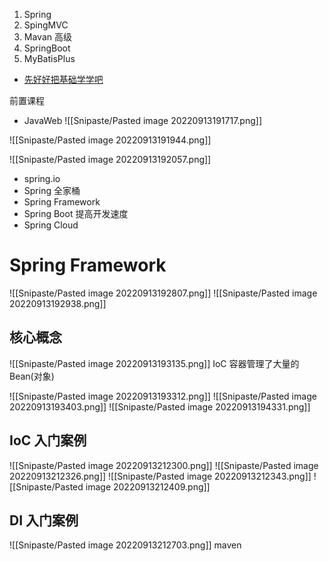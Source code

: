 1. Spring
2. SpingMVC
3. Mavan 高级
4. SpringBoot
5. MyBatisPlus

- [先好好把基础学学吧](https://www.bilibili.com/video/BV1Qf4y1T7Hx/?spm_id_from=333.788.recommend_more_video.0&vd_source=25509bb582bc4a25d86d871d5cdffca3)

前置课程
- JavaWeb
![[Snipaste/Pasted image 20220913191717.png]]

![[Snipaste/Pasted image 20220913191944.png]]

![[Snipaste/Pasted image 20220913192057.png]]

- spring.io
- Spring 全家桶
- Spring Framework
- Spring Boot 提高开发速度
- Spring Cloud

# Spring Framework
![[Snipaste/Pasted image 20220913192807.png]]
![[Snipaste/Pasted image 20220913192938.png]]

## 核心概念
![[Snipaste/Pasted image 20220913193135.png]]
IoC 容器管理了大量的Bean(对象)

![[Snipaste/Pasted image 20220913193312.png]]
![[Snipaste/Pasted image 20220913193403.png]]
![[Snipaste/Pasted image 20220913194331.png]]

## IoC 入门案例
![[Snipaste/Pasted image 20220913212300.png]]
![[Snipaste/Pasted image 20220913212326.png]]
![[Snipaste/Pasted image 20220913212343.png]]
![[Snipaste/Pasted image 20220913212409.png]]

## DI 入门案例
![[Snipaste/Pasted image 20220913212703.png]]
maven
